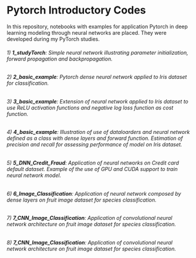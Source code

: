 # Pytorch Introductory Codes

In this repository, notebooks with examples for application Pytorch in deep learning modeling through neural networks are placed. They were developed during my PyTorch studies.

###### 1) **1_studyTorch**: Simple neural network illustrating parameter initialization, forward propagation and backpropagation. 
###### 2) **2_basic_example**: Pytorch dense neural network applied to Iris dataset for classification.
###### 3) **3_basic_example**: Extension of neural network applied to Iris dataset to use ReLU activation functions and negative log loss function as cost function.
###### 4) **4_basic_example**: Illustration of use of dataloarders and neural network defined as a class with dense layers and forward function. Estimation of precision and recall for assessing performance of model on Iris dataset.
###### 5) **5_DNN_Credit_Fraud**: Application of neural networks on Credit card default dataset. Example of the use of GPU and CUDA support to train neural network model. 
###### 6) **6_Image_Classification**: Application of neural network composed by dense layers on fruit image dataset for species classification.
###### 7) **7_CNN_Image_Classification**: Application of convolutional neural network architecture on fruit image dataset for species classification.
###### 8) **7_CNN_Image_Classification**: Application of convolutional neural network architecture on fruit image dataset for species classification.





